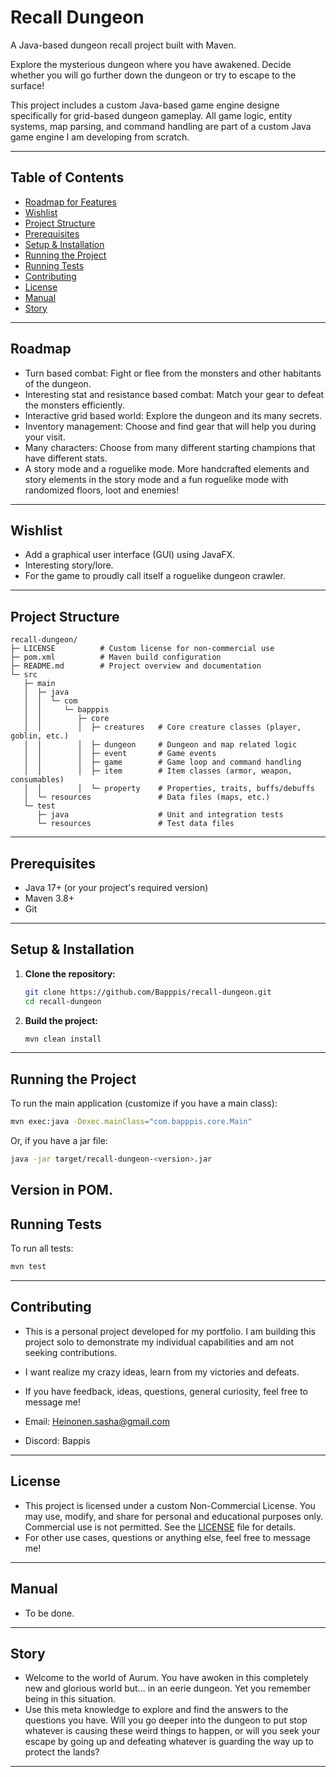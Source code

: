 # Recall Dungeon

A Java-based dungeon recall project built with Maven.

Explore the mysterious dungeon where you have awakened. Decide whether you will go further down the dungeon or try to escape to the surface!

This project includes a custom Java-based game engine designe specifically for grid-based dungeon gameplay.
All game logic, entity systems, map parsing, and command handling are part of a custom Java game engine I am developing from scratch.

---

## Table of Contents

- [Roadmap for Features](#roadmap)
- [Wishlist](#wishlist)
- [Project Structure](#project-structure)
- [Prerequisites](#prerequisites)
- [Setup & Installation](#setup--installation)
- [Running the Project](#running-the-project)
- [Running Tests](#running-tests)
- [Contributing](#contributing)
- [License](#license)
- [Manual](#manual)
- [Story](#story)

---
## Roadmap
- Turn based combat: Fight or flee from the monsters and other habitants of the dungeon.
- Interesting stat and resistance based combat: Match your gear to defeat the monsters efficiently.
- Interactive grid based world: Explore the dungeon and its many secrets.
- Inventory management: Choose and find gear that will help you during your visit.
- Many characters: Choose from many different starting champions that have different stats.
- A story mode and a roguelike mode. More handcrafted elements and story elements in the story mode and a fun roguelike mode with randomized floors, loot and enemies!

---

## Wishlist
- Add a graphical user interface (GUI) using JavaFX.
- Interesting story/lore.
- For the game to proudly call itself a roguelike dungeon crawler.

---

## Project Structure

```
recall-dungeon/
├─ LICENSE          # Custom license for non-commercial use
├─ pom.xml          # Maven build configuration
├─ README.md        # Project overview and documentation
└─ src
   ├─ main
   │  ├─ java
   │  │  └─ com
   │  │     └─ bapppis
   │  │        ├─ core
   │  │        │  ├─ creatures   # Core creature classes (player, goblin, etc.)
   │  │        │  ├─ dungeon     # Dungeon and map related logic
   │  │        │  ├─ event       # Game events
   │  │        │  ├─ game        # Game loop and command handling
   │  │        │  ├─ item        # Item classes (armor, weapon, consumables)
   │  │        │  └─ property    # Properties, traits, buffs/debuffs
   │  └─ resources               # Data files (maps, etc.)
   └─ test
      ├─ java                    # Unit and integration tests
      └─ resources               # Test data files
```

---

## Prerequisites

- Java 17+ (or your project's required version)
- Maven 3.8+
- Git

---

## Setup & Installation

1. **Clone the repository:**
   ```sh
   git clone https://github.com/Bapppis/recall-dungeon.git
   cd recall-dungeon
   ```

2. **Build the project:**
   ```sh
   mvn clean install
   ```

---

## Running the Project

To run the main application (customize if you have a main class):

```sh
mvn exec:java -Dexec.mainClass="com.bapppis.core.Main"
```

Or, if you have a jar file:

```sh
java -jar target/recall-dungeon-<version>.jar
```

Version in POM.
---

## Running Tests

To run all tests:

```sh
mvn test
```

---

## Contributing

- This is a personal project developed for my portfolio. I am building this project solo to demonstrate my individual capabilities and am not seeking contributions.

- I want realize my crazy ideas, learn from my victories and defeats.

- If you have feedback, ideas, questions, general curiosity, feel free to message me!
- Email: Heinonen.sasha@gmail.com
- Discord: Bappis
---

## License

- This project is licensed under a custom Non-Commercial License.
You may use, modify, and share for personal and educational purposes only.
Commercial use is not permitted. See the [LICENSE](LICENSE) file for details.
- For other use cases, questions or anything else, feel free to message me!

---

## Manual

- To be done.

---

## Story

- Welcome to the world of Aurum. You have awoken in this completely new and glorious world but... in an eerie dungeon. Yet you remember being in this situation.
- Use this meta knowledge to explore and find the answers to the questions you have. Will you go deeper into the dungeon to put stop whatever is causing these weird things to happen, or will you seek your escape by going up and defeating whatever is guarding the way up to protect the lands?

---
